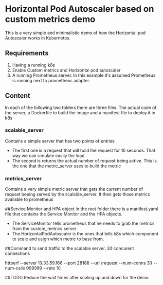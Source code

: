 # Horizontal Pod Autoscaler based on custom metrics demo
This is a very simple and minimalistic demo of how the Horizontal pod Autoscaler works in Kubernetes. 


## Requirements
1. Having a running k8s
2. Enable Custom metrics and Horizontal pod autoscaler
3. A running Prometheus server. In this example it's assumed Prometheus is running next to prometheus adapter. 

## Content

In each of the following two folders there are three files. The actual code of the server, a Dockerfile to build the image and a manifest file to deploy it in k8s
### scalable_server
Contains a simple server that has two points of entries. 
* The first one is a request that will hold the request for 10 seconds. That way we can simulate easily the load. 
* The second is returns the actual number of request being active. This is the one that the metric_server uses to build the metric
### metrics_server 
Contains a very simple metric server that gets the current number of request beeing served by the scalable_server. It then gets those metrics available to prometheus

##Service Monitor and HPA object
In the root folder there is a manifest.yaml file that contains the Service Monitor and the HPA objects. 
* The ServiceMonitor tells prometheus that he needs to grab the metrics from the custom_metrics server
* The HorizontalPodAutoscaler is the ones that tells k8s which component to scale and usign which metric to base from.

##Command to send traffic to the scalable server. 30 concurent connections

httperf --server 10.33.59.166  --port 28188 --uri /request --num-conns 30   --num-calls 999999 --rate 10



##TODO
Reduce the wait times after scaling up and down for the demo.